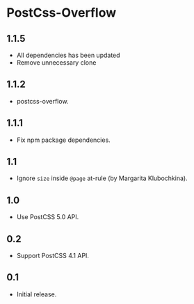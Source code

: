# PostCss-Overflow

## 1.1.5

* All dependencies has been updated
* Remove unnecessary clone

## 1.1.2

* postcss-overflow.

## 1.1.1

* Fix npm package dependencies.

## 1.1

* Ignore `size` inside `@page` at-rule (by Margarita Klubochkina).

## 1.0

* Use PostCSS 5.0 API.

## 0.2

* Support PostCSS 4.1 API.

## 0.1

* Initial release.
